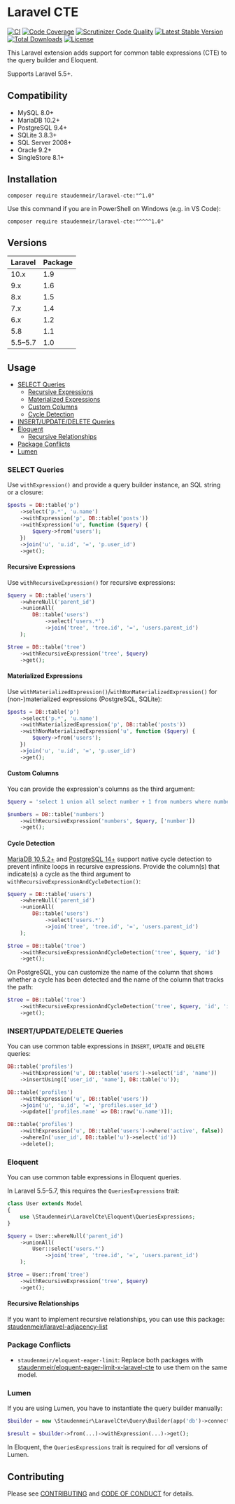 # Laravel CTE

[![CI](https://github.com/staudenmeir/laravel-cte/actions/workflows/ci.yml/badge.svg)](https://github.com/staudenmeir/laravel-cte/actions/workflows/ci.yml)
[![Code Coverage](https://codecov.io/gh/staudenmeir/laravel-cte/graph/badge.svg?token=JWHOOEYYGG)](https://codecov.io/gh/staudenmeir/laravel-cte)
[![Scrutinizer Code Quality](https://scrutinizer-ci.com/g/staudenmeir/laravel-cte/badges/quality-score.png?b=master)](https://scrutinizer-ci.com/g/staudenmeir/laravel-cte/?branch=master)
[![Latest Stable Version](https://poser.pugx.org/staudenmeir/laravel-cte/v/stable)](https://packagist.org/packages/staudenmeir/laravel-cte)
[![Total Downloads](https://poser.pugx.org/staudenmeir/laravel-cte/downloads)](https://packagist.org/packages/staudenmeir/laravel-cte/stats)
[![License](https://poser.pugx.org/staudenmeir/laravel-cte/license)](https://github.com/staudenmeir/laravel-cte/blob/master/LICENSE)

This Laravel extension adds support for common table expressions (CTE) to the query builder and Eloquent.

Supports Laravel 5.5+.

## Compatibility

- MySQL 8.0+
- MariaDB 10.2+
- PostgreSQL 9.4+
- SQLite 3.8.3+
- SQL Server 2008+
- Oracle 9.2+
- SingleStore 8.1+

## Installation

    composer require staudenmeir/laravel-cte:"^1.0"

Use this command if you are in PowerShell on Windows (e.g. in VS Code):

    composer require staudenmeir/laravel-cte:"^^^^1.0"

## Versions

| Laravel | Package |
|:--------|:--------|
| 10.x    | 1.9     |
| 9.x     | 1.6     |
| 8.x     | 1.5     |
| 7.x     | 1.4     |
| 6.x     | 1.2     |
| 5.8     | 1.1     |
| 5.5–5.7 | 1.0     |

## Usage

- [SELECT Queries](#select-queries)
    - [Recursive Expressions](#recursive-expressions)
    - [Materialized Expressions](#materialized-expressions)
    - [Custom Columns](#custom-columns)
    - [Cycle Detection](#cycle-detection)
- [INSERT/UPDATE/DELETE Queries](#insertupdatedelete-queries)
- [Eloquent](#eloquent)
    - [Recursive Relationships](#recursive-relationships)
- [Package Conflicts](#package-conflicts)
- [Lumen](#lumen)

### SELECT Queries

Use `withExpression()` and provide a query builder instance, an SQL string or a closure:

```php
$posts = DB::table('p')
    ->select('p.*', 'u.name')
    ->withExpression('p', DB::table('posts'))
    ->withExpression('u', function ($query) {
        $query->from('users');
    })
    ->join('u', 'u.id', '=', 'p.user_id')
    ->get();
```

#### Recursive Expressions

Use `withRecursiveExpression()` for recursive expressions:

```php
$query = DB::table('users')
    ->whereNull('parent_id')
    ->unionAll(
        DB::table('users')
            ->select('users.*')
            ->join('tree', 'tree.id', '=', 'users.parent_id')
    );

$tree = DB::table('tree')
    ->withRecursiveExpression('tree', $query)
    ->get();
```

#### Materialized Expressions

Use `withMaterializedExpression()`/`withNonMaterializedExpression()` for (non-)materialized expressions (PostgreSQL,
SQLite):

```php
$posts = DB::table('p')
    ->select('p.*', 'u.name')
    ->withMaterializedExpression('p', DB::table('posts'))
    ->withNonMaterializedExpression('u', function ($query) {
        $query->from('users');
    })
    ->join('u', 'u.id', '=', 'p.user_id')
    ->get();
```

#### Custom Columns

You can provide the expression's columns as the third argument:

```php
$query = 'select 1 union all select number + 1 from numbers where number < 10';

$numbers = DB::table('numbers')
    ->withRecursiveExpression('numbers', $query, ['number'])
    ->get();
```

#### Cycle Detection

[MariaDB 10.5.2+](https://mariadb.com/kb/en/with/#cycle-restrict)
and [PostgreSQL 14+](https://www.postgresql.org/docs/current/queries-with.html#QUERIES-WITH-CYCLE) support native cycle
detection to prevent infinite loops in recursive expressions. Provide the column(s) that indicate(s) a cycle as the
third argument to `withRecursiveExpressionAndCycleDetection()`:

```php
$query = DB::table('users')
    ->whereNull('parent_id')
    ->unionAll(
        DB::table('users')
            ->select('users.*')
            ->join('tree', 'tree.id', '=', 'users.parent_id')
    );

$tree = DB::table('tree')
    ->withRecursiveExpressionAndCycleDetection('tree', $query, 'id')
    ->get();
```

On PostgreSQL, you can customize the name of the column that shows whether a cycle has been detected and the name of the
column that tracks the path:

```php
$tree = DB::table('tree')
    ->withRecursiveExpressionAndCycleDetection('tree', $query, 'id', 'is_cycle', 'path')
    ->get();
```

### INSERT/UPDATE/DELETE Queries

You can use common table expressions in `INSERT`, `UPDATE` and `DELETE` queries:

```php
DB::table('profiles')
    ->withExpression('u', DB::table('users')->select('id', 'name'))
    ->insertUsing(['user_id', 'name'], DB::table('u'));
```

```php
DB::table('profiles')
    ->withExpression('u', DB::table('users'))
    ->join('u', 'u.id', '=', 'profiles.user_id')
    ->update(['profiles.name' => DB::raw('u.name')]);
```

```php
DB::table('profiles')
    ->withExpression('u', DB::table('users')->where('active', false))
    ->whereIn('user_id', DB::table('u')->select('id'))
    ->delete();
```

### Eloquent

You can use common table expressions in Eloquent queries.

In Laravel 5.5–5.7, this requires the `QueriesExpressions` trait:

```php
class User extends Model
{
    use \Staudenmeir\LaravelCte\Eloquent\QueriesExpressions;
}

$query = User::whereNull('parent_id')
    ->unionAll(
        User::select('users.*')
            ->join('tree', 'tree.id', '=', 'users.parent_id')
    );

$tree = User::from('tree')
    ->withRecursiveExpression('tree', $query)
    ->get();
```

#### Recursive Relationships

If you want to implement recursive relationships, you can use this
package: [staudenmeir/laravel-adjacency-list](https://github.com/staudenmeir/laravel-adjacency-list)

### Package Conflicts

- `staudenmeir/eloquent-eager-limit`: Replace both packages
  with [staudenmeir/eloquent-eager-limit-x-laravel-cte](https://github.com/staudenmeir/eloquent-eager-limit-x-laravel-cte)
  to use them on the same model.

### Lumen

If you are using Lumen, you have to instantiate the query builder manually:

```php
$builder = new \Staudenmeir\LaravelCte\Query\Builder(app('db')->connection());

$result = $builder->from(...)->withExpression(...)->get();
```

In Eloquent, the `QueriesExpressions` trait is required for *all* versions of Lumen.

## Contributing

Please see [CONTRIBUTING](.github/CONTRIBUTING.md) and [CODE OF CONDUCT](.github/CODE_OF_CONDUCT.md) for details.
